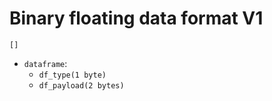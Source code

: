 # Binary floating data format V1

```
[]
```




- `dataframe`: 
    - `df_type(1 byte)`
    - `df_payload(2 bytes)`


